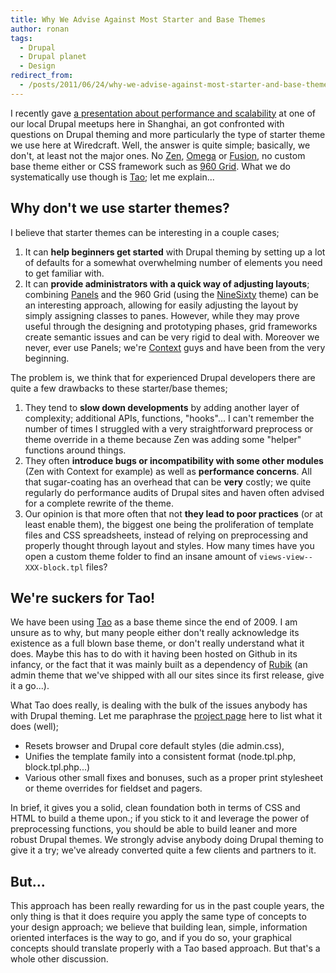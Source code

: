 ```yaml
---
title: Why We Advise Against Most Starter and Base Themes
author: ronan
tags:
  - Drupal
  - Drupal planet
  - Design
redirect_from:
  - /posts/2011/06/24/why-we-advise-against-most-starter-and-base-themes.html
---
```


I recently gave [a presentation about performance and scalability](http://www.slideshare.net/hunvreus/performance-and-scalability-with-drupal) at one of our local Drupal meetups here in Shanghai, an got confronted with questions on Drupal theming and more particularly the type of starter theme we use here at Wiredcraft. Well, the answer is quite simple; basically, we don't, at least not the major ones. No [Zen](http://drupal.org/project), [Omega](http://drupal.org/project/omega) or [Fusion](http://drupal.org/project/fusion), no custom base theme either or CSS framework such as [960 Grid](http://960.gs). What we do systematically use though is [Tao](http://drupal.org/project/tao); let me explain...

<!--more-->

## Why don't we use starter themes?

I believe that starter themes can be interesting in a couple cases;

1. It can **help beginners get started** with Drupal theming by setting up a lot of defaults for a somewhat overwhelming number of elements you need to get familiar with.
1. It can **provide administrators with a quick way of adjusting layouts**; combining [Panels](http://drupal.org/project/panels) and the 960 Grid (using the [NineSixty](http://drupal.org/project/ninesixty) theme) can be an interesting approach, allowing for easily adjusting the layout by simply assigning classes to panes. However, while they may prove useful through the designing and prototyping phases, grid frameworks create semantic issues and can be very rigid to deal with. Moreover we never, ever use Panels; we're [Context](http://drupal.org/project/context) guys and have been from the very beginning.

The problem is, we think that for experienced Drupal developers there are quite a few drawbacks to these starter/base themes;

1. They tend to **slow down developments** by adding another layer of complexity; additional APIs, functions, "hooks"... I can't remember the number of times I struggled with a very straightforward preprocess or theme override in a theme because Zen was adding some "helper" functions around things.
1. They often **introduce bugs or incompatibility with some other modules** (Zen with Context for example) as well as **performance concerns**. All that sugar-coating has an overhead that can be **very** costly; we quite regularly do performance audits of Drupal sites and haven often advised for a complete rewrite of the theme.
1. Our opinion is that more often that not **they lead to poor practices** (or at least enable them), the biggest one being the proliferation of template files and CSS spreadsheets, instead of relying on preprocessing and properly thought through layout and styles. How many times have you open a custom theme folder to find an insane amount of `views-view--XXX-block.tpl` files?

## We're suckers for Tao!

We have been using [Tao](http://drupal.org/project/tao) as a base theme since the end of 2009. I am unsure as to why, but many people either don't really acknowledge its existence as a full blown base theme, or don't really understand what it does. Maybe this has to do with it having been hosted on Github in its infancy, or the fact that it was mainly built as a dependency of [Rubik](http://drupal.org/project/rubik) (an admin theme that we've shipped with all our sites since its first release, give it a go...).

What Tao does really, is dealing with the bulk of the issues anybody has with Drupal theming. Let me paraphrase the [project page](http://drupal.org/project/tao) here to list what it does (well);

* Resets browser and Drupal core default styles (die admin.css),
* Unifies the template family into a consistent format (node.tpl.php, block.tpl.php...)
* Various other small fixes and bonuses, such as a proper print stylesheet or theme overrides for fieldset and pagers.

In brief, it gives you a solid, clean foundation both in terms of CSS and HTML to build a theme upon.; if you stick to it and leverage the power of preprocessing functions, you should be able to build leaner and more robust Drupal themes. We strongly advise anybody doing Drupal theming to give it a try; we've already converted quite a few clients and partners to it.

## But...

This approach has been really rewarding for us in the past couple years, the only thing is that it does require you apply the same type of concepts to your design approach; we believe that building lean, simple, information oriented interfaces is the way to go, and if you do so, your graphical concepts should translate properly with a Tao based approach. But that's a whole other discussion.
